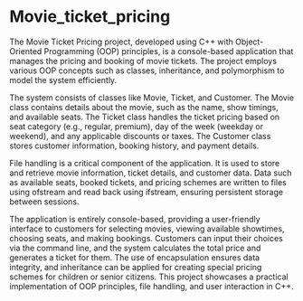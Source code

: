 # Movie_ticket_pricing
The Movie Ticket Pricing project, developed using C++ with Object-Oriented Programming (OOP) principles, is a console-based application that manages the pricing and booking of movie tickets. The project employs various OOP concepts such as classes, inheritance, and polymorphism to model the system efficiently.

The system consists of classes like Movie, Ticket, and Customer. The Movie class contains details about the movie, such as the name, show timings, and available seats. The Ticket class handles the ticket pricing based on seat category (e.g., regular, premium), day of the week (weekday or weekend), and any applicable discounts or taxes. The Customer class stores customer information, booking history, and payment details.

File handling is a critical component of the application. It is used to store and retrieve movie information, ticket details, and customer data. Data such as available seats, booked tickets, and pricing schemes are written to files using ofstream and read back using ifstream, ensuring persistent storage between sessions.

The application is entirely console-based, providing a user-friendly interface to customers for selecting movies, viewing available showtimes, choosing seats, and making bookings. Customers can input their choices via the command line, and the system calculates the total price and generates a ticket for them. The use of encapsulation ensures data integrity, and inheritance can be applied for creating special pricing schemes for children or senior citizens. This project showcases a practical implementation of OOP principles, file handling, and user interaction in C++.
